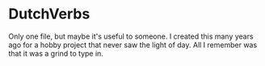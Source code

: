 # DutchVerbs
Only one file, but maybe it's useful to someone. 
I created this many years ago for a hobby project that never 
saw the light of day. All I remember was that it was a grind 
to type in. 

